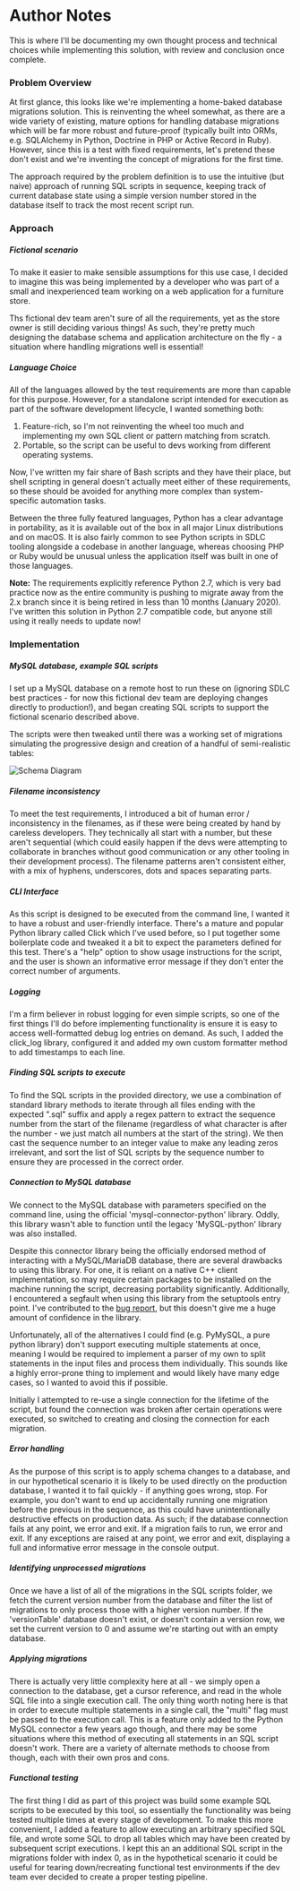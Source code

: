 Author Notes
============

This is where I'll be documenting my own thought process and technical 
choices while implementing this solution, with review and conclusion once 
complete.

### Problem Overview

At first glance, this looks like we're implementing a home-baked database migrations solution.
This is reinventing the wheel somewhat, as there are a wide variety of existing, mature 
options for handling database migrations which will be far more robust and future-proof 
(typically built into ORMs, e.g. SQLAlchemy in Python, Doctrine in PHP or Active Record in Ruby).
However, since this is a test with fixed requirements, let's pretend these don't exist
and we're inventing the concept of migrations for the first time.

The approach required by the problem definition is to use the intuitive (but naive) 
approach of running SQL scripts in sequence, keeping track of current database state using 
a simple version number stored in the database itself to track the most recent script run.

### Approach

##### Fictional scenario
To make it easier to make sensible assumptions for this use case, I decided to imagine 
this was being implemented by a developer who was part of a small and inexperienced team 
working on a web application for a furniture store.

Ths fictional dev team aren't sure of all the requirements, yet as the store owner
is still deciding various things! As such, they're pretty much designing the database schema
and application architecture on the fly - a situation where handling migrations well
is essential!

##### Language Choice
All of the languages allowed by the test requirements are more than capable for this purpose.
However, for a standalone script intended for execution as part of the software 
development lifecycle, I wanted something both:
1. Feature-rich, so I'm not reinventing the wheel too much and implementing my own 
   SQL client or pattern matching from scratch.
2. Portable, so the script can be useful to devs working from different operating systems.

Now, I've written my fair share of Bash scripts and they have their place, but shell 
scripting in general doesn't actually meet either of these requirements, so these 
should be avoided for anything more complex than system-specific automation tasks.

Between the three fully featured languages, Python has a clear advantage in portability,
as it is available out of the box in all major Linux distributions and on macOS.
It is also fairly common to see Python scripts in SDLC tooling alongside a codebase 
in another language, whereas choosing PHP or Ruby would be unusual unless the application
itself was built in one of those languages.

**Note:** The requirements explicitly reference Python 2.7, which is very bad practice 
now as the entire community is pushing to migrate away from the 2.x branch since 
it is being retired in less than 10 months (January 2020). I've written this solution
in Python 2.7 compatible code, but anyone still using it really needs to update now!

### Implementation

##### MySQL database, example SQL scripts
I set up a MySQL database on a remote host to run these on (ignoring SDLC best 
practices - for now this fictional dev team are deploying changes directly to production!),
and began creating SQL scripts to support the fictional scenario described above.

The scripts were then tweaked until there was a working set of migrations simulating the 
progressive design and creation of a handful of semi-realistic tables:

![Schema Diagram](https://raw.githubusercontent.com/beveradb/migration-runner/master/sql-migrations/schema-diagram.jpg "Schema Diagram")

##### Filename inconsistency
To meet the test requirements, I introduced a bit of human error / inconsistency in the 
filenames, as if these were being created by hand by careless developers.
They technically all start with a number, but these aren't sequential (which could easily
happen if the devs were attempting to collaborate in branches without good communication or 
any other tooling in their development process).
The filename patterns aren't consistent either, with a mix of hyphens, underscores, dots 
and spaces separating parts.

##### CLI Interface
As this script is designed to be executed from the command line, I wanted it to have
a robust and user-friendly interface. There's a mature and popular Python library 
called Click which I've used before, so I put together some boilerplate code and tweaked
it a bit to expect the parameters defined for this test.
There's a "help" option to show usage instructions for the script, and the user is 
shown an informative error message if they don't enter the correct number of arguments.

##### Logging
I'm a firm believer in robust logging for even simple scripts, so one of the first 
things I'll do before implementing functionality is ensure it is easy to access 
well-formatted debug log entries on demand. As such, I added the click_log library,
configured it and added my own custom formatter method to add timestamps to each line. 

##### Finding SQL scripts to execute
To find the SQL scripts in the provided directory, we use a combination of standard library
methods to iterate through all files ending with the expected ".sql" suffix and apply 
a regex pattern to extract the sequence number from the start of the filename (regardless 
of what character is after the number - we just match all numbers at the start of the string).
We then cast the sequence number to an integer value to make any leading zeros irrelevant,
and sort the list of SQL scripts by the sequence number to ensure they are processed
in the correct order.

##### Connection to MySQL database
We connect to the MySQL database with parameters specified on the command line,
using the official 'mysql-connector-python' library. Oddly, this library wasn't able 
to function until the legacy 'MySQL-python' library was also installed.

Despite this connector library being the officially endorsed method of interacting
with a MySQL/MariaDB database, there are several drawbacks to using this library.
For one, it is reliant on a native C++ client implementation, so may require certain 
packages to be installed on the machine running the script, decreasing portability significantly.
Additionally, I encountered a segfault when using this library from the setuptools entry point.
I've contributed to the [bug report](https://bugs.mysql.com/bug.php?id=89889#c485226),
but this doesn't give me a huge amount of confidence in the library.

Unfortunately, all of the alternatives I could find (e.g. PyMySQL, a pure python library)
don't support executing multiple statements at once, meaning I would be required to
implement a parser of my own to split statements in the input files and process them
individually. This sounds like a highly error-prone thing to implement and would likely
have many edge cases, so I wanted to avoid this if possible.

Initially I attempted to re-use a single connection for the lifetime of the script,
but found the connection was broken after certain operations were executed, 
so switched to creating and closing the connection for each migration.

##### Error handling
As the purpose of this script is to apply schema changes to a database, and in our 
hypothetical scenario it is likely to be used directly on the production database,
I wanted it to fail quickly - if anything goes wrong, stop. For example, you don't 
want to end up accidentally running one migration before the previous in the sequence,
as this could have unintentionally destructive effects on production data.
As such; if the database connection fails at any point, we error and exit. If a 
migration fails to run, we error and exit. If any exceptions are raised at any point,
we error and exit, displaying a full and informative error message in the console output.

##### Identifying unprocessed migrations
Once we have a list of all of the migrations in the SQL scripts folder, we fetch
the current version number from the database and filter the list of migrations to 
only process those with a higher version number.
If the 'versionTable' database doesn't exist, or doesn't contain a version row,
we set the current version to 0 and assume we're starting out with an empty database.

##### Applying migrations
There is actually very little complexity here at all - we simply open a connection
to the database, get a cursor reference, and read in the whole SQL file into a single
execution call. The only thing worth noting here is that in order to execute multiple
statements in a single call, the "multi" flag must be passed to the execution call.
This is a feature only added to the Python MySQL connector a few years ago though,
and there may be some situations where this method of executing all statements in an 
SQL script doesn't work. There are a variety of alternate methods to choose from 
though, each with their own pros and cons.

##### Functional testing
The first thing I did as part of this project was build some example SQL scripts 
to be executed by this tool, so essentially the functionality was being tested 
multiple times at every stage of development. To make this more convenient, I added
a feature to allow executing an arbitrary specified SQL file, and wrote some SQL 
to drop all tables which may have been created by subsequent script executions.
I kept this an an additional SQL script in the migrations folder with index 0, as 
in the hypothetical scenario it could be useful for tearing down/recreating functional
test environments if the dev team ever decided to create a proper testing pipeline.

